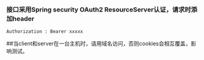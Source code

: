 ### 接口采用Spring security OAuth2 ResourceServer认证，请求时添加header
````
Authorization : Bearer xxxxx
````

##当client和server在一台主机时，请用域名访问，否则cookies会相互覆盖，影响测试。